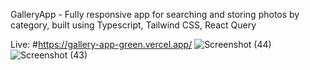GalleryApp - Fully responsive app for searching and storing photos by category, built using Typescript, Tailwind CSS, React Query

Live: #https://gallery-app-green.vercel.app/
![Screenshot (44)](https://github.com/Guram11/GalleryApp/assets/121447764/ef38ceef-8b94-44d5-8b54-da721bf67a2a)
![Screenshot (43)](https://github.com/Guram11/GalleryApp/assets/121447764/5fdeb8a4-d680-46e9-847d-b8d34daf9deb)
